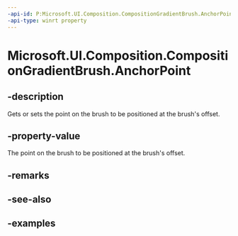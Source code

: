 ```yaml
---
-api-id: P:Microsoft.UI.Composition.CompositionGradientBrush.AnchorPoint
-api-type: winrt property
---
```


<!-- Property syntax.
public Vector2 AnchorPoint { get;  set; }
-->

# Microsoft.UI.Composition.CompositionGradientBrush.AnchorPoint

## -description

Gets or sets the point on the brush to be positioned at the brush's offset.

## -property-value

The point on the brush to be positioned at the brush's offset.

## -remarks

## -see-also

## -examples

